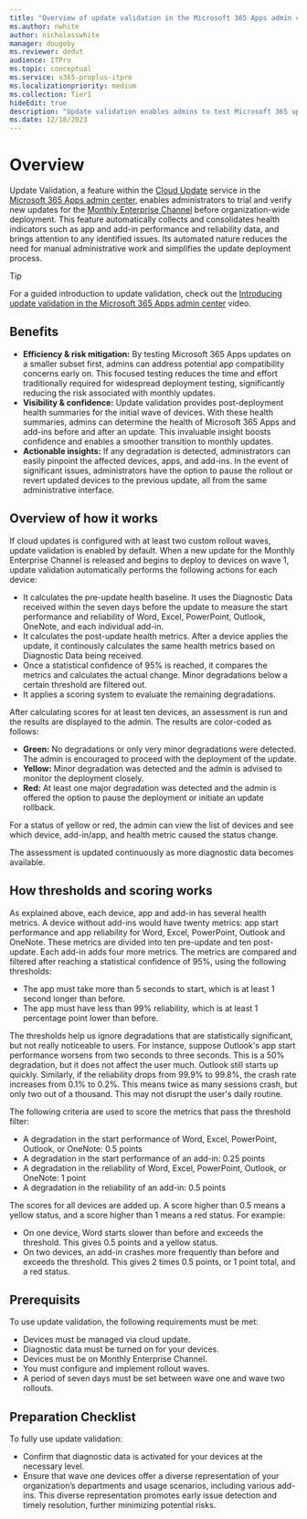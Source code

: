 ```yaml
---
title: "Overview of update validation in the Microsoft 365 Apps admin center"
ms.author: nwhite
author: nicholasswhite
manager: dougeby
ms.reviewer: dedut
audience: ITPro
ms.topic: conceptual
ms.service: o365-proplus-itpro
ms.localizationpriority: medium
ms.collection: Tier1
hideEdit: true
description: "Update validation enables admins to test Microsoft 365 updates on a subset of devices, ensuring stability before a full-scale rollout."
ms.date: 12/18/2023
---
```


# Overview
Update Validation, a feature within the [Cloud Update](cloud-update.md) service in the [Microsoft 365 Apps admin center](https://config.office.com), enables administrators to trial and verify new updates for the [Monthly Enterprise Channel](../updates/overview-update-channels.md#monthly-enterprise-channel-overview) before organization-wide deployment. This feature automatically collects and consolidates health indicators such as app and add-in performance and reliability data, and brings attention to any identified issues. Its automated nature reduces the need for manual administrative work and simplifies the update deployment process.

> [!TIP]
> For a guided introduction to update validation, check out the [Introducing update validation in the Microsoft 365 Apps admin center](https://youtu.be/xZtXI-Ws-pE) video.

## Benefits
- **Efficiency & risk mitigation:** By testing Microsoft 365 Apps updates on a smaller subset first, admins can address potential app compatibility concerns early on. This focused testing reduces the time and effort traditionally required for widespread deployment testing, significantly reducing the risk associated with monthly updates.
- **Visibility & confidence:** Update validation provides post-deployment health summaries for the initial wave of devices. With these health summaries, admins can determine the health of Microsoft 365 Apps and add-ins before and after an update. This invaluable insight boosts confidence and enables a smoother transition to monthly updates.
- **Actionable insights:** If any degradation is detected, administrators can easily pinpoint the affected devices, apps, and add-ins. In the event of significant issues, administrators have the option to pause the rollout or revert updated devices to the previous update, all from the same administrative interface.

## Overview of how it works

If cloud updates is configured with at least two custom rollout waves, update validation is enabled by default. When a new update for the Monthly Enterprise Channel is released and begins to deploy to devices on wave 1, update validation automatically performs the following actions for each device:

- It calculates the pre-update health baseline. It uses the Diagnostic Data received within the seven days before the update to measure the start performance and reliability of Word, Excel, PowerPoint, Outlook, OneNote, and each individual add-in.
- It calculates the post-update health metrics. After a device applies the update, it continously calculates the same health metrics based on Diagnostic Data being received.
- Once a statistical confidence of 95% is reached, it compares the metrics and calculates the actual change. Minor degradations below a certain threshold are filtered out.
- It applies a scoring system to evaluate the remaining degradations.

After calculating scores for at least ten devices, an assessment is run and the results are displayed to the admin. The results are color-coded as follows:

- **Green:** No degradations or only very minor degradations were detected. The admin is encouraged to proceed with the deployment of the update.
- **Yellow:** Minor degradation was detected and the admin is advised to monitor the deployment closely.
- **Red:** At least one major degradation was detected and the admin is offered the option to pause the deployment or initiate an update rollback.

For a status of yellow or red, the admin can view the list of devices and see which device, add-in/app, and health metric caused the status change.

The assessment is updated continuously as more diagnostic data becomes available.

## How thresholds and scoring works

As explained above, each device, app and add-in has several health metrics. A device without add-ins would have twenty metrics: app start performance and app reliability for Word, Excel, PowerPoint, Outlook and OneNote. These metrics are divided into ten pre-update and ten post-update. Each add-in adds four more metrics. The metrics are compared and filtered after reaching a statistical confidence of 95%, using the following thresholds:

- The app must take more than 5 seconds to start, which is at least 1 second longer than before.
- The app must have less than 99% reliability, which is at least 1 percentage point lower than before.

The thresholds help us ignore degradations that are statistically significant, but not really noticeable to users. For instance, suppose Outlook's app start performance worsens from two seconds to three seconds. This is a 50% degradation, but it does not affect the user much. Outlook still starts up quickly. Similarly, if the reliability drops from 99.9% to 99.8%, the crash rate increases from 0.1% to 0.2%. This means twice as many sessions crash, but only two out of a thousand. This may not disrupt the user's daily routine.

The following criteria are used to score the metrics that pass the threshold filter:
- A degradation in the start performance of Word, Excel, PowerPoint, Outlook, or OneNote: 0.5 points
- A degradation in the start performance of an add-in: 0.25 points
- A degradation in the reliability of Word, Excel, PowerPoint, Outlook, or OneNote: 1 point
- A degradation in the reliability of an add-in: 0.5 points

The scores for all devices are added up. A score higher than 0.5 means a yellow status, and a score higher than 1 means a red status. For example:
- On one device, Word starts slower than before and exceeds the threshold. This gives 0.5 points and a yellow status.
- On two devices, an add-in crashes more frequently than before and exceeds the threshold. This gives 2 times 0.5 points, or 1 point total, and a red status.

## Prerequisits

To use update validation, the following requirements must be met:
- Devices must be managed via cloud update.
- Diagnostic data must be turned on for your devices.
- Devices must be on Monthly Enterprise Channel.
- You must configure and implement rollout waves.
- A period of seven days must be set between wave one and wave two rollouts.

## Preparation Checklist

To fully use update validation:
- Confirm that diagnostic data is activated for your devices at the necessary level.
- Ensure that wave one devices offer a diverse representation of your organization’s departments and usage scenarios, including various add-ins. This diverse representation promotes early issue detection and timely resolution, further minimizing potential risks.
